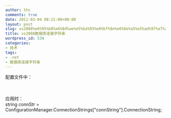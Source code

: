 ```yaml
---
author: ths
comments: true
date: 2011-03-04 08:21:00+00:00
layout: post
slug: vs2008%e6%95%b0%e6%8d%ae%e5%ba%93%e8%bf%9e%e6%8e%a5%e5%ad%97%e7%ac%a6%e4%b8%b2
title: vs2008数据库连接字符串
wordpress_id: 534
categories:
- 技术
tags:
- .net
- 数据库连接字符串
---
```


配置文件中：  
<connectionStrings>   
<add name="connString" connectionString="server=192.168.100.234,1433;database=reception_db;uid=oasa;pwd=pass#word#2010"/>  
</connectionStrings>





应用时：  
string connStr = ConfigurationManager.ConnectionStrings["connString"].ConnectionString;



